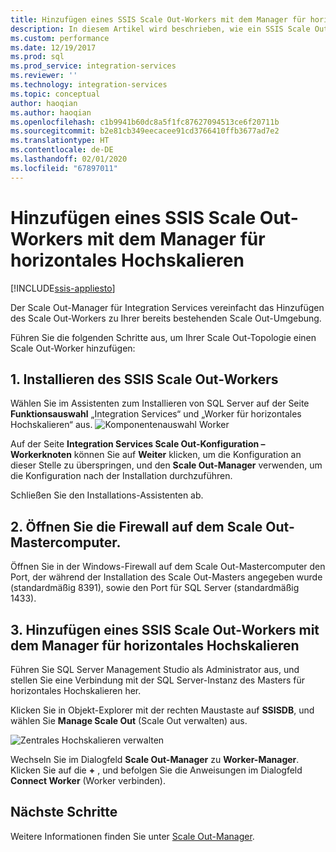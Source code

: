 ```yaml
---
title: Hinzufügen eines SSIS Scale Out-Workers mit dem Manager für horizontales Hochskalieren | Microsoft-Dokumentation
description: In diesem Artikel wird beschrieben, wie ein SSIS Scale Out-Worker mithilfe des Scale Out-Managers in eine vorhandene Scale Out-Umgebung hinzugefügt wird.
ms.custom: performance
ms.date: 12/19/2017
ms.prod: sql
ms.prod_service: integration-services
ms.reviewer: ''
ms.technology: integration-services
ms.topic: conceptual
author: haoqian
ms.author: haoqian
ms.openlocfilehash: c1b9941b60dc8a5f1fc87627094513ce6f20711b
ms.sourcegitcommit: b2e81cb349eecacee91cd3766410ffb3677ad7e2
ms.translationtype: HT
ms.contentlocale: de-DE
ms.lasthandoff: 02/01/2020
ms.locfileid: "67897011"
---
```

# <a name="add-a-scale-out-worker-with-scale-out-manager"></a>Hinzufügen eines SSIS Scale Out-Workers mit dem Manager für horizontales Hochskalieren

[!INCLUDE[ssis-appliesto](../../includes/ssis-appliesto-ssvrpluslinux-asdb-asdw-xxx.md)]



Der Scale Out-Manager für Integration Services vereinfacht das Hinzufügen des Scale Out-Workers zu Ihrer bereits bestehenden Scale Out-Umgebung. 

Führen Sie die folgenden Schritte aus, um Ihrer Scale Out-Topologie einen Scale Out-Worker hinzufügen:

## <a name="1-install-scale-out-worker"></a>1. Installieren des SSIS Scale Out-Workers
Wählen Sie im Assistenten zum Installieren von SQL Server auf der Seite **Funktionsauswahl** „Integration Services“ und „Worker für horizontales Hochskalieren“ aus. 
![Komponentenauswahl Worker](media/feature-select-worker.PNG)

Auf der Seite **Integration Services Scale Out-Konfiguration – Workerknoten** können Sie auf **Weiter** klicken, um die Konfiguration an dieser Stelle zu überspringen, und den **Scale Out-Manager** verwenden, um die Konfiguration nach der Installation durchzuführen.

Schließen Sie den Installations-Assistenten ab.

## <a name="2-open-the-firewall-on-the-scale-out-master-computer"></a>2. Öffnen Sie die Firewall auf dem Scale Out-Mastercomputer.
Öffnen Sie in der Windows-Firewall auf dem Scale Out-Mastercomputer den Port, der während der Installation des Scale Out-Masters angegeben wurde (standardmäßig 8391), sowie den Port für SQL Server (standardmäßig 1433).

## <a name="3-add-a-scale-out-worker-with-scale-out-manager"></a>3. Hinzufügen eines SSIS Scale Out-Workers mit dem Manager für horizontales Hochskalieren
Führen Sie SQL Server Management Studio als Administrator aus, und stellen Sie eine Verbindung mit der SQL Server-Instanz des Masters für horizontales Hochskalieren her.

Klicken Sie in Objekt-Explorer mit der rechten Maustaste auf **SSISDB**, und wählen Sie **Manage Scale Out** (Scale Out verwalten) aus. 

![Zentrales Hochskalieren verwalten](media/manage-scale-out.PNG)

Wechseln Sie im Dialogfeld **Scale Out-Manager** zu **Worker-Manager**. Klicken Sie auf die **+** , und befolgen Sie die Anweisungen im Dialogfeld **Connect Worker** (Worker verbinden). 

## <a name="next-steps"></a>Nächste Schritte
Weitere Informationen finden Sie unter [Scale Out-Manager](integration-services-ssis-scale-out-manager.md).
